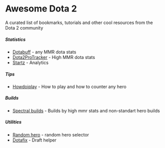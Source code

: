 # Awesome Dota 2
A curated list of bookmarks, tutorials and other cool resources from the Dota 2 community

##### Statistics
* [Dotabuff](https://dotabuff.com) - any MMR dota stats
* [Dota2ProTracker](https://www.dota2protracker.com) - High MMR dota stats
* [Startz](https://stratz.com) - Analytics

##### Tips
* [Howdoiplay](https://howdoiplay.com) - How to play and how to counter any hero

##### Builds
* [Spectral builds](https://builds.spectral.gg) - Builds by high mmr stats and non-standart hero builds

##### Utilities
* [Random hero](https://yuritsuki.github.io/dota2-random/) - random hero selector
* [Dotafix](https://dotafix.github.io) - Draft helper
